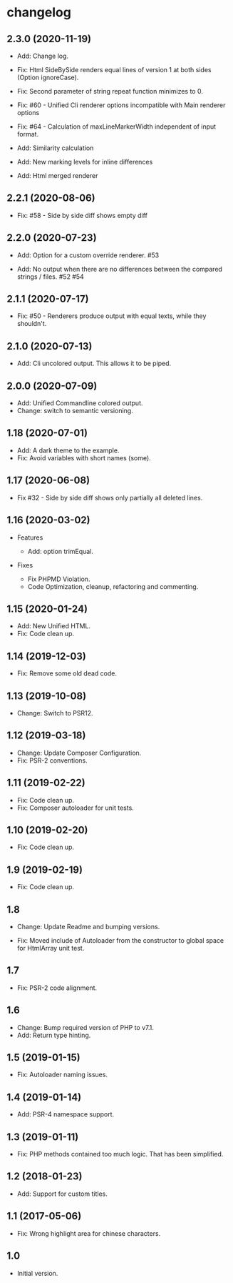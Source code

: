 # changelog

## 2.3.0 (2020-11-19)

* Add: Change log.
  
* Fix: Html SideBySide renders equal lines of version 1 at both sides (Option
  ignoreCase).

* Fix: Second parameter of string repeat function minimizes to 0.

* Fix: #60 - Unified Cli renderer options incompatible with Main renderer
  options

* Fix: #64 - Calculation of maxLineMarkerWidth independent of input format.

* Add: Similarity calculation

* Add: New marking levels for inline differences

* Add: Html merged renderer

## 2.2.1 (2020-08-06)

* Fix: #58 - Side by side diff shows empty diff

## 2.2.0 (2020-07-23)

* Add: Option for a custom override renderer. #53

* Add: No output when there are no differences between the compared strings /
  files. #52 #54

## 2.1.1 (2020-07-17)

* Fix: #50 - Renderers produce output with equal texts, while they shouldn't.

## 2.1.0 (2020-07-13)

* Add: Cli uncolored output. This allows it to be piped.

## 2.0.0 (2020-07-09)

* Add: Unified Commandline colored output.
* Change: switch to semantic versioning.

## 1.18 (2020-07-01)

* Add: A dark theme to the example.
* Fix: Avoid variables with short names (some).

## 1.17 (2020-06-08)

* Fix #32 - Side by side diff shows only partially all deleted lines.

## 1.16 (2020-03-02)

* Features
  * Add: option trimEqual.

* Fixes
  * Fix PHPMD Violation.
  * Code Optimization, cleanup, refactoring and commenting.

## 1.15 (2020-01-24)

* Add: New Unified HTML.
* Fix: Code clean up.

## 1.14 (2019-12-03)

* Fix: Remove some old dead code.

## 1.13 (2019-10-08)

* Change: Switch to PSR12.

## 1.12 (2019-03-18)

* Change: Update Composer Configuration.
* Fix: PSR-2 conventions.

## 1.11 (2019-02-22)

* Fix: Code clean up.
* Fix: Composer autoloader for unit tests.

## 1.10 (2019-02-20)

* Fix: Code clean up.

## 1.9 (2019-02-19)

* Fix: Code clean up.

## 1.8

* Change: Update Readme and bumping versions.

* Fix: Moved include of Autoloader from the constructor to global space for
  HtmlArray unit test.

## 1.7

* Fix: PSR-2 code alignment.

## 1.6

* Change: Bump required version of PHP to v7.1.
* Add: Return type hinting.

## 1.5 (2019-01-15)

* Fix: Autoloader naming issues.

## 1.4 (2019-01-14)

* Add: PSR-4 namespace support.

## 1.3 (2019-01-11)

* Fix: PHP methods contained too much logic. That has been simplified.

## 1.2 (2018-01-23)

* Add: Support for custom titles.

## 1.1 (2017-05-06)

* Fix: Wrong highlight area for chinese characters.

## 1.0

* Initial version.
